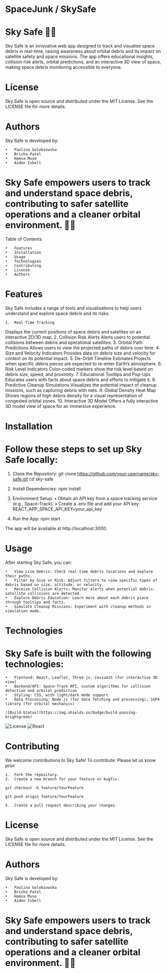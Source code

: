 # SpaceJunk / SkySafe


# Sky Safe 🌌🚀

Sky Safe is an innovative web app designed to track and visualise space debris in real-time, raising awareness about orbital debris and its impact on satellite safety and space missions. The app offers educational insights, collision risk alerts, orbital predictions, and an interactive 3D view of space, making space debris monitoring accessible to everyone.

 # License

Sky Safe is open source and distributed under the MIT License. See the LICENSE file for more details.

# Authors

Sky Safe is developed by:

	•	Paulina Golebiowska
	•	Brisha Patel
	•	Hamsa Muse
	•	Aiden Isbell



# Sky Safe empowers users to track and understand space debris, contributing to safer satellite operations and a cleaner orbital environment. 🌌🚀




Table of Contents

	•	Features
	•	Installation
	•	Usage
	•	Technologies
	•	Contributing
	•	License
	•	Authors

# Features

Sky Safe includes a range of tools and visualisations to help users understand and explore space debris and its risks:

	1.	Real-Time Tracking
Displays the current positions of space debris and satellites on an interactive 2D/3D map.
	2.	Collision Risk Alerts
Alerts users to potential collisions between debris and operational satellites.
	3.	Orbital Path Predictions
Allows users to view the projected paths of debris over time.
	4.	Size and Velocity Indicators
Provides data on debris size and velocity for context on its potential impact.
	5.	De-Orbit Timeline Estimates
Projects when specific debris pieces are expected to re-enter Earth’s atmosphere.
	6.	Risk Level Indicators
Color-coded markers show the risk level based on debris size, speed, and proximity.
	7.	Educational Tooltips and Pop-Ups
Educates users with facts about space debris and efforts to mitigate it.
	8.	Predictive Cleanup Simulations
Visualizes the potential impact of cleanup missions, such as capturing debris with nets.
	9.	Global Density Heat Map
Shows regions of high debris density for a visual representation of congested orbital zones.
	10.	Interactive 3D Model
Offers a fully interactive 3D model view of space for an immersive experience.

# Installation

# Follow these steps to set up Sky Safe locally:

1.	Clone the Repository:
git clone https://github.com/your-username/sky-safe.git
cd sky-safe


2.	Install Dependencies:
npm install

3.	Environment Setup:
	•	Obtain an API key from a space tracking service (e.g., Space-Track).
	•	Create a .env file and add your API key:
    REACT_APP_SPACE_API_KEY=your_api_key

4.	Run the App:
npm start


The app will be available at http://localhost:3000.

# Usage

After starting Sky Safe, you can:

	•	View Live Debris: Check real-time debris locations and explore their paths.
	•	Filter by Size or Risk: Adjust filters to view specific types of debris based on size, altitude, or velocity.
	•	Receive Collision Alerts: Monitor alerts when potential debris-satellite collisions are detected.
	•	Explore Debris Education: Learn more about each debris piece through tooltips and facts.
	•	Simulate Cleanup Missions: Experiment with cleanup methods in simulation mode.

# Technologies

# Sky Safe is built with the following technologies:

	•	Frontend: React, Leaflet, Three.js, CesiumJS (for interactive 3D view)
	•	Backend/API: Space-Track API, custom algorithms for collision detection and orbital prediction
	•	Styling: CSS, with light/dark mode support
	•	Data Processing: Node.js (for data fetching and processing), SGP4 library (for orbital mechanics)

    ![Build Status](https://img.shields.io/badge/build-passing-brightgreen)
![License](https://img.shields.io/badge/license-MIT-blue)
![React](https://img.shields.io/badge/React-17.0.2-61DAFB?logo=react)

# Contributing

We welcome contributions to Sky Safe! To contribute: Please let us know prior 

	1.	Fork the repository.
	2.	Create a new branch for your feature or bugfix:

    git checkout -b feature/YourFeature

    git push origin feature/YourFeature

    5.	Create a pull request describing your changes.

# License

Sky Safe is open source and distributed under the MIT License. See the LICENSE file for more details.

# Authors

Sky Safe is developed by:

	•	Paulina Golebiowska
	•	Brisha Patel
	•	Hamsa Muse
	•	Aiden Isbell

# Sky Safe empowers users to track and understand space debris, contributing to safer satellite operations and a cleaner orbital environment. 🌌🚀
